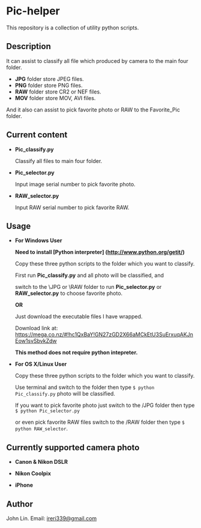 Pic-helper
==========

This repository is a collection of utility python scripts.

Description
---

It can assist to classify all file which produced by camera to the main four folder.

* **JPG** folder store JPEG files.
* **PNG** folder store PNG files.
* **RAW** folder store CR2 or NEF files.
* **MOV** folder store MOV, AVI files.

And it also can assist to pick favorite photo or RAW to the Favorite_Pic folder.

Current content
---

 * **Pic_classify.py**

	Classify all files to main four folder.

 * **Pic_selector.py**

	Input image serial number to pick favorite photo.

 * **RAW_selector.py**

	Input RAW serial number to pick favorite RAW.

Usage
---

* **For Windows User**
		
	**Need to install [Python interpreter] (http://www.python.org/getit/)**

	Copy these three python scripts to the folder which you want to classify.
	
	First run **Pic_classify.py** and all photo will be classified, and 
	
	switch to the \JPG or \RAW folder to run **Pic_selector.py** or **RAW_selector.py** to choose favorite photo.
	
	**OR**
	
	Just download the executable files I have wrapped.
	
	Download link at: https://mega.co.nz/#!hc1QxBaY!GN27zGD2X66aMCkEtU3SuErxuqAKJnEow1svSbvkZdw
	
	**This method does not require python intepreter.**
		

* **For OS X/Linux User**

	Copy these three python scripts to the folder which you want to classify.
	
	Use terminal and switch to the folder then type `$ python Pic_classify.py` photo will be classified.
	
	If you want to pick favorite photo just switch to the /JPG folder then type `$ python Pic_selector.py`
	
	or even pick favorite RAW files switch to the /RAW folder then type `$ python RAW_selector`.


Currently supported camera photo
----

* **Canon & Nikon DSLR**

* **Nikon Coolpix**

* **iPhone**

Author
------
John Lin. Email: ireri339@gmail.com

